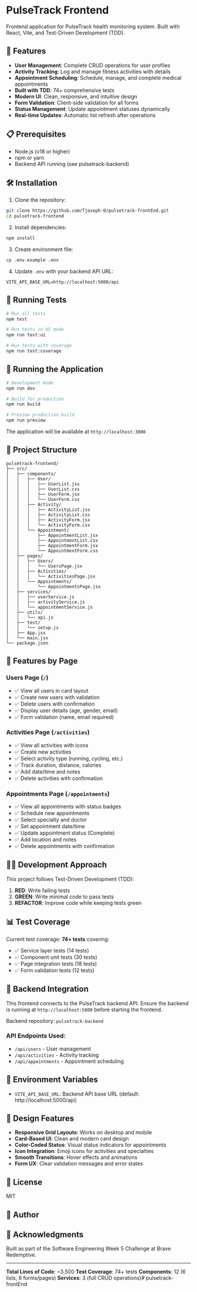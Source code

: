 # PulseTrack Frontend

Frontend application for PulseTrack health monitoring system. Built with React, Vite, and Test-Driven Development (TDD).

## 🚀 Features

- **User Management**: Complete CRUD operations for user profiles
- **Activity Tracking**: Log and manage fitness activities with details
- **Appointment Scheduling**: Schedule, manage, and complete medical appointments
- **Built with TDD**: 74+ comprehensive tests
- **Modern UI**: Clean, responsive, and intuitive design
- **Form Validation**: Client-side validation for all forms
- **Status Management**: Update appointment statuses dynamically
- **Real-time Updates**: Automatic list refresh after operations

## 📋 Prerequisites

- Node.js (v18 or higher)
- npm or yarn
- Backend API running (see pulsetrack-backend)

## 🛠️ Installation

1. Clone the repository:
```bash
git clone https://github.com/Tjoseph-O/pulsetrack-frontEnd.git
cd pulsetrack-frontend
```

2. Install dependencies:
```bash
npm install
```

3. Create environment file:
```bash
cp .env.example .env
```

4. Update `.env` with your backend API URL:
```env
VITE_API_BASE_URL=http://localhost:5000/api
```

## 🧪 Running Tests
```bash
# Run all tests
npm test

# Run tests in UI mode
npm run test:ui

# Run tests with coverage
npm run test:coverage
```

## 🏃 Running the Application
```bash
# Development mode
npm run dev

# Build for production
npm run build

# Preview production build
npm run preview
```

The application will be available at `http://localhost:3000`

## 📁 Project Structure
```
pulsetrack-frontend/
├── src/
│   ├── components/
│   │   ├── User/
│   │   │   ├── UserList.jsx
│   │   │   ├── UserList.css
│   │   │   ├── UserForm.jsx
│   │   │   └── UserForm.css
│   │   ├── Activity/
│   │   │   ├── ActivityList.jsx
│   │   │   ├── ActivityList.css
│   │   │   ├── ActivityForm.jsx
│   │   │   └── ActivityForm.css
│   │   └── Appointment/
│   │       ├── AppointmentList.jsx
│   │       ├── AppointmentList.css
│   │       ├── AppointmentForm.jsx
│   │       └── AppointmentForm.css
│   ├── pages/
│   │   ├── Users/
│   │   │   └── UsersPage.jsx
│   │   ├── Activities/
│   │   │   └── ActivitiesPage.jsx
│   │   └── Appointments/
│   │       └── AppointmentsPage.jsx
│   ├── services/
│   │   ├── userService.js
│   │   ├── activityService.js
│   │   └── appointmentService.js
│   ├── utils/
│   │   └── api.js
│   ├── test/
│   │   └── setup.js
│   ├── App.jsx
│   └── main.jsx
└── package.json
```

## 🎨 Features by Page

### Users Page (`/`)
- ✅ View all users in card layout
- ✅ Create new users with validation
- ✅ Delete users with confirmation
- ✅ Display user details (age, gender, email)
- ✅ Form validation (name, email required)

### Activities Page (`/activities`)
- ✅ View all activities with icons
- ✅ Create new activities
- ✅ Select activity type (running, cycling, etc.)
- ✅ Track duration, distance, calories
- ✅ Add date/time and notes
- ✅ Delete activities with confirmation

### Appointments Page (`/appointments`)
- ✅ View all appointments with status badges
- ✅ Schedule new appointments
- ✅ Select specialty and doctor
- ✅ Set appointment date/time
- ✅ Update appointment status (Complete)
- ✅ Add location and notes
- ✅ Delete appointments with confirmation

## 🧑‍💻 Development Approach

This project follows Test-Driven Development (TDD):

1. **RED**: Write failing tests
2. **GREEN**: Write minimal code to pass tests
3. **REFACTOR**: Improve code while keeping tests green

## 📊 Test Coverage

Current test coverage: **74+ tests** covering:
- ✅ Service layer tests (14 tests)
- ✅ Component unit tests (30 tests)
- ✅ Page integration tests (18 tests)
- ✅ Form validation tests (12 tests)

## 🔗 Backend Integration

This frontend connects to the PulseTrack backend API. Ensure the backend is running at `http://localhost:5000` before starting the frontend.

Backend repository: `pulsetrack-backend`

### API Endpoints Used:
- `/api/users` - User management
- `/api/activities` - Activity tracking
- `/api/appointments` - Appointment scheduling

## 📝 Environment Variables

- `VITE_API_BASE_URL`: Backend API base URL (default: http://localhost:5000/api)

## 🎨 Design Features

- **Responsive Grid Layouts**: Works on desktop and mobile
- **Card-Based UI**: Clean and modern card design
- **Color-Coded Status**: Visual status indicators for appointments
- **Icon Integration**: Emoji icons for activities and specialties
- **Smooth Transitions**: Hover effects and animations
- **Form UX**: Clear validation messages and error states



## 📄 License

MIT

## 👤 Author



## 🙏 Acknowledgments

Built as part of the Software Engineering Week 5 Challenge at Brave Redemptive.

---

**Total Lines of Code**: ~3,500
**Test Coverage**: 74+ tests
**Components**: 12 (6 lists, 6 forms/pages)
**Services**: 3 (full CRUD operations)# pulsetrack-frontEnd
